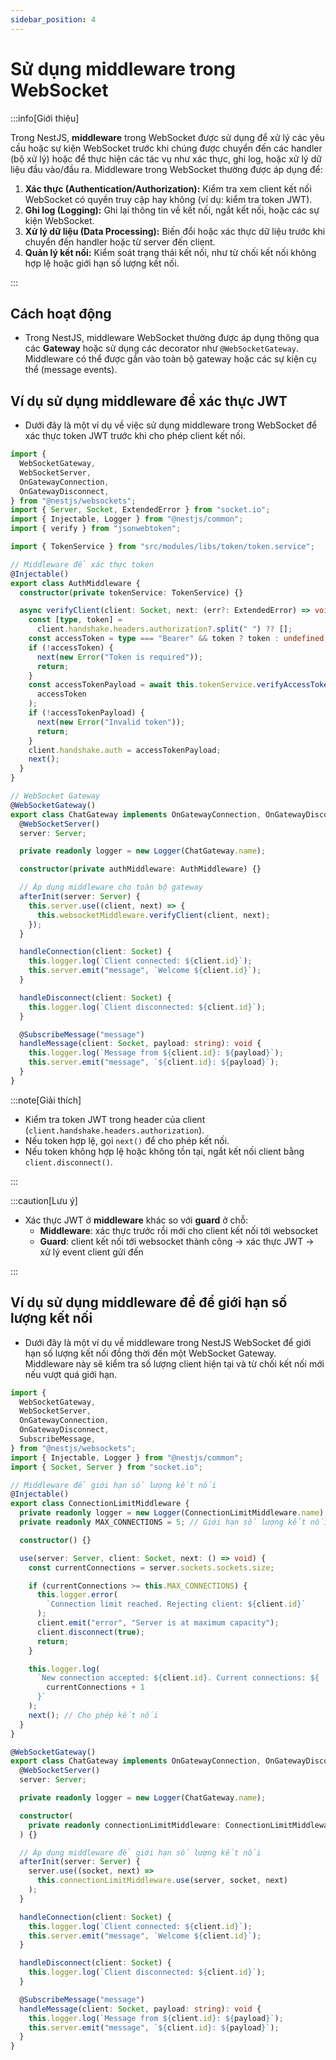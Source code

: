 ```yaml
---
sidebar_position: 4
---
```


# Sử dụng middleware trong WebSocket

:::info[Giới thiệu]

Trong NestJS, **middleware** trong WebSocket được sử dụng để xử lý các yêu cầu hoặc sự kiện WebSocket trước khi chúng được chuyển đến các handler (bộ xử lý) hoặc để thực hiện các tác vụ như xác thực, ghi log, hoặc xử lý dữ liệu đầu vào/đầu ra. Middleware trong WebSocket thường được áp dụng để:

1. **Xác thực (Authentication/Authorization):** Kiểm tra xem client kết nối WebSocket có quyền truy cập hay không (ví dụ: kiểm tra token JWT).
2. **Ghi log (Logging):** Ghi lại thông tin về kết nối, ngắt kết nối, hoặc các sự kiện WebSocket.
3. **Xử lý dữ liệu (Data Processing):** Biến đổi hoặc xác thực dữ liệu trước khi chuyển đến handler hoặc từ server đến client.
4. **Quản lý kết nối:** Kiểm soát trạng thái kết nối, như từ chối kết nối không hợp lệ hoặc giới hạn số lượng kết nối.

:::

## Cách hoạt động

- Trong NestJS, middleware WebSocket thường được áp dụng thông qua các **Gateway** hoặc sử dụng các decorator như `@WebSocketGateway`. Middleware có thể được gắn vào toàn bộ gateway hoặc các sự kiện cụ thể (message events).

## Ví dụ sử dụng middleware để xác thực JWT

- Dưới đây là một ví dụ về việc sử dụng middleware trong WebSocket để xác thực token JWT trước khi cho phép client kết nối.

```typescript
import {
  WebSocketGateway,
  WebSocketServer,
  OnGatewayConnection,
  OnGatewayDisconnect,
} from "@nestjs/websockets";
import { Server, Socket, ExtendedError } from "socket.io";
import { Injectable, Logger } from "@nestjs/common";
import { verify } from "jsonwebtoken";

import { TokenService } from "src/modules/libs/token/token.service";

// Middleware để xác thực token
@Injectable()
export class AuthMiddleware {
  constructor(private tokenService: TokenService) {}

  async verifyClient(client: Socket, next: (err?: ExtendedError) => void) {
    const [type, token] =
      client.handshake.headers.authorization?.split(" ") ?? [];
    const accessToken = type === "Bearer" && token ? token : undefined;
    if (!accessToken) {
      next(new Error("Token is required"));
      return;
    }
    const accessTokenPayload = await this.tokenService.verifyAccessToken(
      accessToken
    );
    if (!accessTokenPayload) {
      next(new Error("Invalid token"));
      return;
    }
    client.handshake.auth = accessTokenPayload;
    next();
  }
}

// WebSocket Gateway
@WebSocketGateway()
export class ChatGateway implements OnGatewayConnection, OnGatewayDisconnect {
  @WebSocketServer()
  server: Server;

  private readonly logger = new Logger(ChatGateway.name);

  constructor(private authMiddleware: AuthMiddleware) {}

  // Áp dụng middleware cho toàn bộ gateway
  afterInit(server: Server) {
    this.server.use((client, next) => {
      this.websocketMiddleware.verifyClient(client, next);
    });
  }

  handleConnection(client: Socket) {
    this.logger.log(`Client connected: ${client.id}`);
    this.server.emit("message", `Welcome ${client.id}`);
  }

  handleDisconnect(client: Socket) {
    this.logger.log(`Client disconnected: ${client.id}`);
  }

  @SubscribeMessage("message")
  handleMessage(client: Socket, payload: string): void {
    this.logger.log(`Message from ${client.id}: ${payload}`);
    this.server.emit("message", `${client.id}: ${payload}`);
  }
}
```

:::note[Giải thích]

- Kiểm tra token JWT trong header của client (`client.handshake.headers.authorization`).
- Nếu token hợp lệ, gọi `next()` để cho phép kết nối.
- Nếu token không hợp lệ hoặc không tồn tại, ngắt kết nối client bằng `client.disconnect()`.

:::

:::caution[Lưu ý]

- Xác thực JWT ở **middleware** khác so với **guard** ở chỗ:
  - **Middleware**: xác thực trước rồi mới cho client kết nối tới websocket
  - **Guard**: client kết nối tới websocket thành công -> xác thực JWT -> xử lý event client gửi đến

:::

## Ví dụ sử dụng middleware để để giới hạn số lượng kết nối

- Dưới đây là một ví dụ về middleware trong NestJS WebSocket để giới hạn số lượng kết nối đồng thời đến một WebSocket Gateway. Middleware này sẽ kiểm tra số lượng client hiện tại và từ chối kết nối mới nếu vượt quá giới hạn.

```typescript
import {
  WebSocketGateway,
  WebSocketServer,
  OnGatewayConnection,
  OnGatewayDisconnect,
  SubscribeMessage,
} from "@nestjs/websockets";
import { Injectable, Logger } from "@nestjs/common";
import { Socket, Server } from "socket.io";

// Middleware để giới hạn số lượng kết nối
@Injectable()
export class ConnectionLimitMiddleware {
  private readonly logger = new Logger(ConnectionLimitMiddleware.name);
  private readonly MAX_CONNECTIONS = 5; // Giới hạn số lượng kết nối đồng thời

  constructor() {}

  use(server: Server, client: Socket, next: () => void) {
    const currentConnections = server.sockets.sockets.size;

    if (currentConnections >= this.MAX_CONNECTIONS) {
      this.logger.error(
        `Connection limit reached. Rejecting client: ${client.id}`
      );
      client.emit("error", "Server is at maximum capacity");
      client.disconnect(true);
      return;
    }

    this.logger.log(
      `New connection accepted: ${client.id}. Current connections: ${
        currentConnections + 1
      }`
    );
    next(); // Cho phép kết nối
  }
}

@WebSocketGateway()
export class ChatGateway implements OnGatewayConnection, OnGatewayDisconnect {
  @WebSocketServer()
  server: Server;

  private readonly logger = new Logger(ChatGateway.name);

  constructor(
    private readonly connectionLimitMiddleware: ConnectionLimitMiddleware
  ) {}

  // Áp dụng middleware để giới hạn số lượng kết nối
  afterInit(server: Server) {
    server.use((socket, next) =>
      this.connectionLimitMiddleware.use(server, socket, next)
    );
  }

  handleConnection(client: Socket) {
    this.logger.log(`Client connected: ${client.id}`);
    this.server.emit("message", `Welcome ${client.id}`);
  }

  handleDisconnect(client: Socket) {
    this.logger.log(`Client disconnected: ${client.id}`);
  }

  @SubscribeMessage("message")
  handleMessage(client: Socket, payload: string): void {
    this.logger.log(`Message from ${client.id}: ${payload}`);
    this.server.emit("message", `${client.id}: ${payload}`);
  }
}
```

